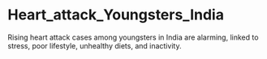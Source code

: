 # Heart_attack_Youngsters_India
Rising heart attack cases among youngsters in India are  alarming, linked to stress, poor lifestyle, unhealthy diets, and inactivity.

